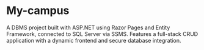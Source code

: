 # My-campus
A DBMS project built with ASP.NET using Razor Pages and Entity Framework, connected to SQL Server via SSMS. Features a full-stack CRUD application with a dynamic frontend and secure database integration.
